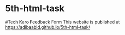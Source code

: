 # 5th-html-task
#Tech Karo Feedback Form
This website is published at https://adibaabid.github.io/5th-html-task/
